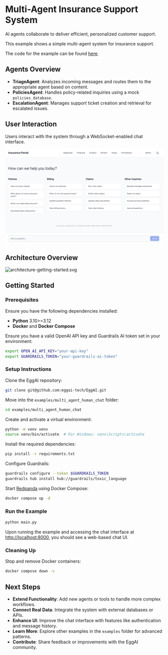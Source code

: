 # Multi-Agent Insurance Support System

AI agents collaborate to deliver efficient, personalized customer support.

This example shows a simple multi-agent system for insurance support.

The code for the example can be found [here](https://github.com/eggai-tech/EggAI/tree/main/examples/multi_agent_human_chat).

## Agents Overview

- **TriageAgent**: Analyzes incoming messages and routes them to the appropriate agent based on content.
- **PoliciesAgent**: Handles policy-related inquiries using a mock `policies_database`.
- **EscalationAgent**: Manages support ticket creation and retrieval for escalated issues.

## User Interaction

Users interact with the system through a WebSocket-enabled chat interface.

![Chat UI Screenshot](https://raw.githubusercontent.com/eggai-tech/EggAI/refs/heads/main/docs/docs/assets/support-chat.png)

## Architecture Overview

![architecture-getting-started.svg](https://raw.githubusercontent.com/eggai-tech/EggAI/refs/heads/main/docs/docs/assets/multi-agent-human-chat-2.svg)

## Getting Started

### Prerequisites

Ensure you have the following dependencies installed:

- **Python** 3.10>=3.12
- **Docker** and **Docker Compose**

Ensure you have a valid OpenAI API key and Guardrails AI token set in your environment:

```bash
export OPEN_AI_API_KEY="your-api-key"
export GUARDRAILS_TOKEN="your-guardrails-ai-token"
```

### Setup Instructions

Clone the EggAI repository:

```bash
git clone git@github.com:eggai-tech/EggAI.git
```

Move into the `examples/multi_agent_human_chat` folder:

```bash
cd examples/multi_agent_human_chat
```

Create and activate a virtual environment:

```bash
python -m venv venv
source venv/bin/activate  # For Windows: venv\Scripts\activate
```

Install the required dependencies:

```bash
pip install -r requirements.txt
```

Configure Guardrails:

```bash
guardrails configure --token $GUARDRAILS_TOKEN
guardrails hub install hub://guardrails/toxic_language
```

Start [Redpanda](https://github.com/redpanda-data/redpanda) using Docker Compose:

```bash
docker compose up -d
```

### Run the Example

```bash
python main.py
```

Upon running the example and accessing the chat interface at [http://localhost:8000](http://localhost:8000), you should see a web-based chat UI.

### Cleaning Up

Stop and remove Docker containers:

```bash
docker compose down -v
```

## Next Steps

- **Extend Functionality**: Add new agents or tools to handle more complex workflows.
- **Connect Real Data**: Integrate the system with external databases or APIs.
- **Enhance UI**: Improve the chat interface with features like authentication and message history.
- **Learn More**: Explore other examples in the `examples` folder for advanced patterns.
- **Contribute**: Share feedback or improvements with the EggAI community.
